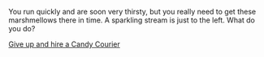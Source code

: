 You run quickly and are soon very thirsty, but you really need to get these marshmellows there
in time. A sparkling stream is just to the left. What do you do?

[Give up and hire a Candy Courier](./hire-a-candy-courier/hire-a-candy-courier.md)
